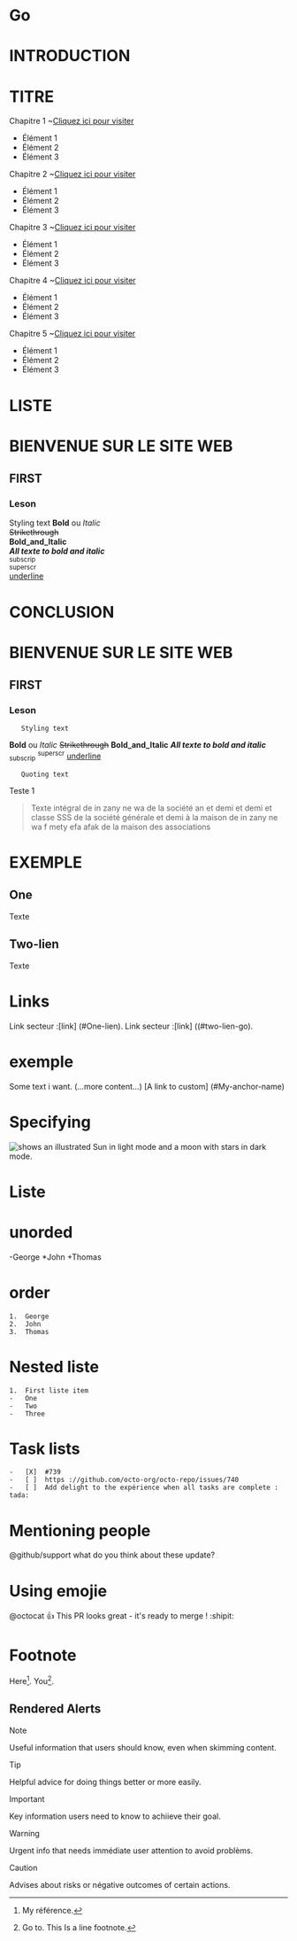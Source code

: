 # Go
# INTRODUCTION 
# TITRE
Chapitre 1 ~<a href="https://www.example.com">Cliquez ici pour visiter</a>
<ul>
	  <li>Élément 1</li>
	  <li>Élément 2</li>
	  <li>Élément 3</li>
	</ul>

Chapitre 2 ~<a href="https://www.example.com">Cliquez ici pour visiter</a>
<ul>
	  <li>Élément 1</li>
	  <li>Élément 2</li>
	  <li>Élément 3</li>
	</ul>

Chapitre 3 ~<a href="https://www.example.com">Cliquez ici pour visiter</a>
<ul>
	  <li>Élément 1</li>
	  <li>Élément 2</li>
	  <li>Élément 3</li>
	</ul>

Chapitre 4 ~<a href="https://www.example.com">Cliquez ici pour visiter</a>
<ul>
	  <li>Élément 1</li>
	  <li>Élément 2</li>
	  <li>Élément 3</li>
	</ul>

Chapitre 5 ~<a href="https://www.example.com">Cliquez ici pour visiter</a>
<ul>
	  <li>Élément 1</li>
	  <li>Élément 2</li>
	  <li>Élément 3</li>
	</ul>

# LISTE
# BIENVENUE SUR LE SITE WEB
## FIRST
### Leson 
Styling text
**Bold** ou _Italic_<br>
~~Strikethrough~~<br>
**Bold_and_Italic**<br>
***All texte to bold and italic***<br>
<sub>subscrip</sub><br>
<sup>superscr</sup><br>
<Ins>underline</ins>




# CONCLUSION
# BIENVENUE SUR LE SITE WEB
## FIRST
### Leson 
       Styling text
**Bold** ou _Italic_
~~Strikethrough~~
**Bold_and_Italic**
***All texte to bold and italic***
<sub>subscrip</sub>
<sup>superscr</sup>
<Ins>underline</ins>

       Quoting text 
Teste 1
> Texte intégral de in zany ne wa de la société an et demi et demi et classe SSS de la société générale et demi à la maison de in zany ne wa f mety efa afak de la maison des associations

# EXEMPLE 
## One
Texte
## Two-lien
Texte
# Links 
Link secteur :[link] (#One-lien).
Link secteur :[link] ((#two-lien-go).

# exemple 
<a name="My -anchor-name"></a>
Some text i want.
(...more content...)
[A link to custom] (#My-anchor-name)

# Specifying 
<picture>
<source media="(prefers-color-scheme: dark)" 
srcset="https ://user-image.githubusercontent.com/25423296/163456776-7f95b81a-f1ed-45f7-b7ab-8fa810d529fa.png">
<source media="(prefers-color-scheme: light)"
Srcset="https ://user-image.githubusercontent.com/25423296/163456779-a8556205-d0a5-45e2-ac17--42d089e3c3f8.png">
<Image alt="shows an illustrated Sun in light mode and a moon with stars in dark mode." src="https ://user-image.githubusercontent.com/25423296/163456779-a8556205-d0a5-45e2-ac17-42d089e3c3f8.png">
</picture>

# Liste
# unorded
-George
*John
+Thomas 
# order
	1.	George
	2.	John 
	3.	Thomas 

# Nested liste
	1.	First liste item 
	-	One
	-	Two
	-	Three
       
# Task lists
	-	[X]  #739
	-	[ ]  https ://github.com/octo-org/octo-repo/issues/740
	-	[ ]  Add delight to the expérience when all tasks are complete : tada:

# Mentioning people
@github/support what do you think about these update?
# Using emojie
@octocat :+1: This PR looks great  - it's ready to merge ! :shipit:

# Footnote
Here[^1].
You[^2].
[^1]: My référence.
[^2]: Go to. 
This Is a line footnote.


## Rendered Alerts
>[!NOTE]
>Useful information that users should know, even when skimming content.

>[!TIP]
>Helpful advice for doing things better or more easily.

>[!IMPORTANT]
>Key information users need to know to achiieve their goal.

>[!WARNING]
>Urgent info that needs immédiate user attention to avoid problèms.

>[!CAUTION]
>Advises about risks or négative outcomes of certain actions.







